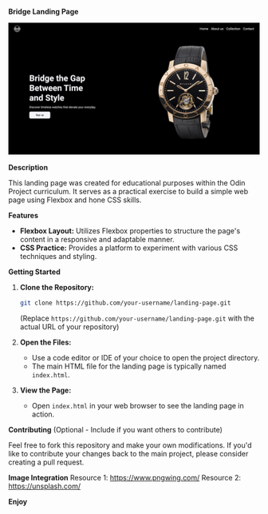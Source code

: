 
**Bridge Landing Page** 

![Preview Bridge Landing page](./images/preview.png)

**Description**

This landing page was created for educational purposes within the Odin Project curriculum. It serves as a practical exercise to build a simple web page using Flexbox and hone CSS skills.

**Features**

* **Flexbox Layout:** Utilizes Flexbox properties to structure the page's content in a responsive and adaptable manner.
* **CSS Practice:** Provides a platform to experiment with various CSS techniques and styling.

**Getting Started**

1. **Clone the Repository:**
   ```bash
   git clone https://github.com/your-username/landing-page.git
   ```
   (Replace `https://github.com/your-username/landing-page.git` with the actual URL of your repository)

2. **Open the Files:**
   - Use a code editor or IDE of your choice to open the project directory.
   - The main HTML file for the landing page is typically named `index.html`.

3. **View the Page:**
   - Open `index.html` in your web browser to see the landing page in action.

**Contributing** (Optional - Include if you want others to contribute)

Feel free to fork this repository and make your own modifications. If you'd like to contribute your changes back to the main project, please consider creating a pull request.

**Image Integration**
Resource 1: https://www.pngwing.com/
Resource 2: https://unsplash.com/


**Enjoy**
